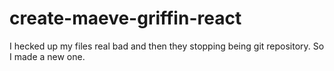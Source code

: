 # create-maeve-griffin-react
I hecked up my files real bad and then they stopping being git repository. So I made a new one.
